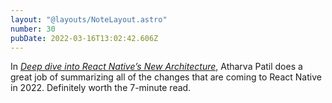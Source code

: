 ```yaml
---
layout: "@layouts/NoteLayout.astro"
number: 30
pubDate: 2022-03-16T13:02:42.606Z
---
```


In [_Deep dive into React Native’s New Architecture_](https://medium.com/coox-tech/deep-dive-into-react-natives-new-architecture-fb67ae615ccd), Atharva Patil does a great job of summarizing all of the changes that are coming to React Native in 2022. Definitely worth the 7-minute read.
